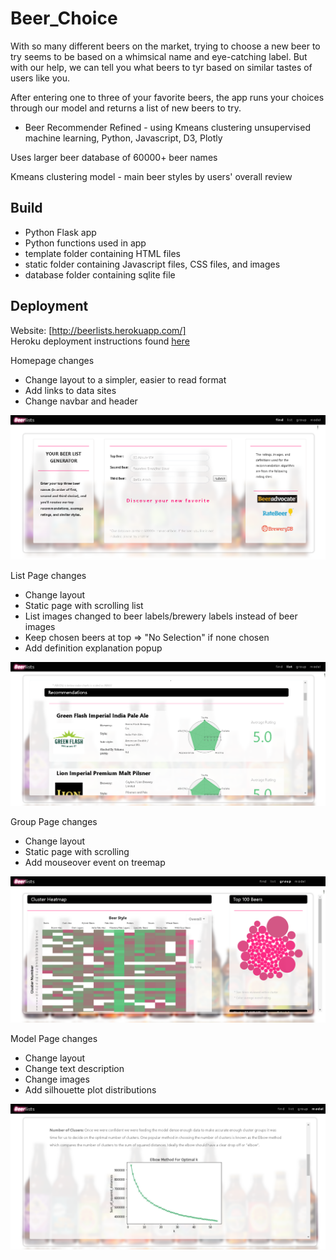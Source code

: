 # Beer_Choice

With so many different beers on the market, trying to choose a new beer to try seems to be based on a whimsical name and eye-catching label. But with our help, we can tell you what beers to tyr based on similar tastes of users like you.  

After entering one to three of your favorite beers, the app runs your choices through our model and returns a list of new beers to try.  

* Beer Recommender Refined - using Kmeans clustering unsupervised machine learning, Python, Javascript, D3, Plotly

Uses larger beer database of 60000+ beer names

Kmeans clustering model -  main beer styles by users' overall review

## Build

- Python Flask app
- Python functions used in app
- template folder containing HTML files
- static folder containing Javascript files, CSS files, and images
- database folder containing sqlite file

## Deployment

Website: [http://beerlists.herokuapp.com/]  
Heroku deployment instructions found [here](https://github.com/lprymak/Beer_Choice)  


Homepage changes
- Change layout to a simpler, easier to read format
- Add links to data sites
- Change navbar and header

![Image of Method](https://github.com/lprymak/Beer_Choice/blob/master/static/Images/homepage.png)

List Page changes
- Change layout
- Static page with scrolling list
- List images changed to beer labels/brewery labels instead of beer images
- Keep chosen beers at top => "No Selection" if none chosen
- Add definition explanation popup

![Image of Method](https://github.com/lprymak/Beer_Choice/blob/master/static/Images/listpage.png)

Group Page changes
- Change layout
- Static page with scrolling
- Add mouseover event on treemap

![Image of Method](https://github.com/lprymak/Beer_Choice/blob/master/static/Images/grouppage.png)

Model Page changes
- Change layout
- Change text description
- Change images
- Add silhouette plot distributions

![Image of Method](https://github.com/lprymak/Beer_Choice/blob/master/static/Images/modelpage.png)
